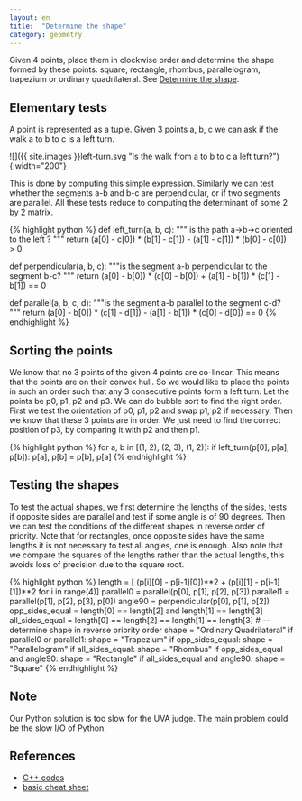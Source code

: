 ```yaml
---
layout: en
title:  "Determine the shape"
category: geometry
---
```


Given 4 points, place them in clockwise order and determine the shape formed by these points: square, rectangle, rhombus, parallelogram, trapezium or ordinary quadrilateral.
See [Determine the shape](https://uva.onlinejudge.org/index.php?option=com_onlinejudge&Itemid=8&page=show_problem&problem=2900).


## Elementary tests

A point is represented as a tuple.  Given 3 points a, b, c we can ask if the walk a to b to c is a left turn.

![]({{ site.images }}left-turn.svg "Is the walk from a to b to c a left turn?"){:width="200"}

This is done by computing this simple expression.  Similarly we can test whether the segments a-b and b-c are perpendicular, or if two segments are parallel.  All these tests reduce to computing the determinant of some 2 by 2 matrix.

{% highlight python %}
def left_turn(a, b, c):
    """ is the path a->b->c oriented to the left ?
    """
    return (a[0] - c[0]) * (b[1] - c[1]) - (a[1] - c[1]) * (b[0] - c[0]) > 0


def perpendicular(a, b, c):
    """is the segment a-b perpendicular to the segment b-c?
    """
    return (a[0] - b[0]) * (c[0] - b[0]) + (a[1] - b[1]) * (c[1] - b[1]) == 0


def parallel(a, b, c, d):
    """is the segment a-b parallel to the segment c-d?
    """
    return (a[0] - b[0]) * (c[1] - d[1]) - (a[1] - b[1]) * (c[0] - d[0]) == 0
{% endhighlight %}


## Sorting the points

We know that no 3 points of the given 4 points are co-linear. This means that the points are on their convex hull.
So we would like to place the points in such an order such that any 3 consecutive points form a left turn.  Let the points be p0, p1, p2 and p3.  We can do bubble sort to find the right order. First we test the orientation of p0, p1, p2 and swap p1, p2 if necessary.  Then we know that these 3 points are in order. We just need to find the correct position of p3, by comparing it with p2 and then p1.

{% highlight python %}
    for a, b in [(1, 2), (2, 3), (1, 2)]:
        if left_turn(p[0], p[a], p[b]):
            p[a], p[b] = p[b], p[a]
{% endhighlight %}

## Testing the shapes

To test the actual shapes, we first determine the lengths of the sides, tests if opposite sides are parallel and test if some angle is of 90 degrees.  Then we can test the conditions of the different shapes in reverse order of priority.  Note that for rectangles, once opposite sides have the same lengths it is not necessary to test all angles, one is enough.  Also note that we compare the squares of the lengths rather than the actual lengths, this avoids loss of precision due to the square root.

{% highlight python %}
    length = [ (p[i][0] - p[i-1][0])**2 + (p[i][1] - p[i-1][1])**2 for i in range(4)]
    parallel0 = parallel(p[0], p[1], p[2], p[3])
    parallel1 = parallel(p[1], p[2], p[3], p[0])
    angle90 = perpendicular(p[0], p[1], p[2])
    opp_sides_equal = length[0] == length[2] and length[1] == length[3]
    all_sides_equal = length[0] == length[2] == length[1] == length[3]
    #  -- determine shape in reverse priority order
    shape = "Ordinary Quadrilateral"
    if parallel0 or parallel1:
        shape = "Trapezium"
    if opp_sides_equal:
        shape = "Parallelogram"
    if all_sides_equal:
        shape = "Rhombus"
    if opp_sides_equal and angle90:
        shape = "Rectangle"
    if all_sides_equal and angle90:
        shape = "Square"
{% endhighlight %}

## Note

Our Python solution is too slow for the UVA judge.  The main problem could be the slow I/O of Python.

## References

- [C++ codes](http://geomalgorithms.com/code.html#Core-Classes)
- [basic cheat sheet](http://www.dummies.com/how-to/content/geometry-for-dummies-cheat-sheet.html)

